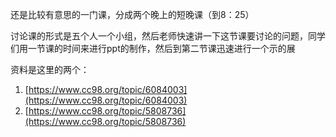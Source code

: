 还是比较有意思的一门课，分成两个晚上的短晚课（到8：25）

讨论课的形式是五个人一个小组，然后老师快速讲一下这节课要讨论的问题，同学们用一节课的时间来进行ppt的制作，然后到第二节课迅速进行一个示的展

资料是这里的两个：

1. [https://www.cc98.org/topic/6084003](https://www.cc98.org/topic/6084003)
2. [https://www.cc98.org/topic/5808736](https://www.cc98.org/topic/5808736)